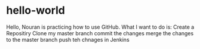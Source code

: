 # hello-world
Hello, 
Nouran is practicing how to use GitHub.
What I want to do is:
Create a Repositiry
Clone my master branch 
commit the changes 
merge the changes to the master branch
push teh chnages in Jenkins 
